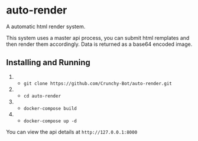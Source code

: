# auto-render
A automatic html render system.

This system uses a master api process, you can submit html remplates and then render them accordingly. Data is returned as a base64 encoded image.

## Installing and Running
1) - `git clone https://github.com/Crunchy-Bot/auto-render.git`
2) - `cd auto-render`
3) - `docker-compose build`
4) - `docker-compose up -d`

You can view the api details at `http://127.0.0.1:8000`
